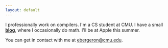```yaml
---
layout: default
---
```


I professionally work on compilers. I'm a CS student at CMU. I have a small **[blog](http://dfa.io)**, where I occasionally do math. I'll be at Apple this summer.

You can get in contact with me at ebergeron@cmu.edu.
